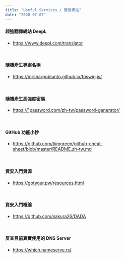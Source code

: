 ```yaml
---
title: "Useful Services / 實用網站"
date: "2020-07-07"
---
```


#### 超強翻譯網站 DeepL
* https://www.deepl.com/translator

</br>

#### 隨機產生專案名稱
* https://mrsharpoblunto.github.io/foswig.js/

</br>

#### 隨機產生高強度密碼
* https://1password.com/zh-tw/password-generator/

</br>

#### GitHub 功能小抄
* https://github.com/tiimgreen/github-cheat-sheet/blob/master/README.zh-tw.md

</br>


#### 資安入門資源
* https://gotyour.pw/resources.html

</br>

#### 資安入門概論 
* https://github.com/sakura26/DADA

</br>

#### 反查目前真實使用的 DNS Server
* https://which.nameserve.rs/

</br>